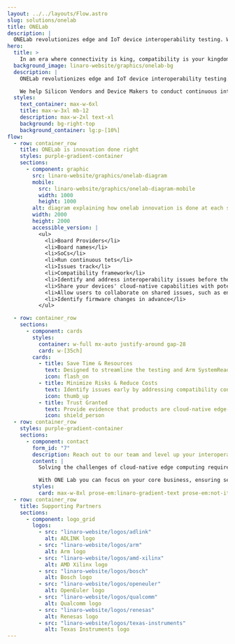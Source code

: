 ```yaml
---
layout: ../../layouts/Flow.astro
slug: solutions/onelab
title: ONELab
description: |
  ONELab revolutionizes edge and IoT device interoperability testing. We help Silicon Vendors and Device Makers to conduct continuous interoperability tests among different Operating Systems and Cloud Services.
hero:
  title: >
    In an era where connectivity is king, compatibility is your kingdom
  background_image: linaro-website/graphics/onelab-bg
  description: |
    ONELab revolutionizes edge and IoT device interoperability testing. 

    We help Silicon Vendors and Device Makers to conduct continuous interoperability tests among different Operating Systems and Cloud Services.
  styles:
    text_container: max-w-6xl
    title: max-w-3xl mb-12
    description: max-w-2xl text-xl
    background: bg-right-top
    background_container: lg:p-[10%]
flow:
  - row: container_row
    title: ONELab is innovation done right
    styles: purple-gradient-container
    sections:
      - component: graphic
        src: linaro-website/graphics/onelab-diagram
        mobile:
          src: linaro-website/graphics/onelab-diagram-mobile
          width: 1000
          height: 1000
        alt: diagram explaining how onelab innovation is done at each stage of the lifecycle
        width: 2000
        height: 2000
        accessible_version: |
          <ul>
            <li>Board Providers</li>
            <li>Board names</li>
            <li>SoCs</li>
            <li>Run continuous tets</li>
            <li>Issues track</li>
            <li>Compatibility framework</li>
            <li>Identify and address interoperability issues before they impact customers</li>
            <li>Share your devices' cloud-native capabilities with potential customers</li>
            <li>Allow users to collaborate on shared issues, such as enabling new hardware defaults in an OS</li>
            <li>Identify firmware changes in advance</li>
          </ul>

  - row: container_row
    sections:
      - component: cards
        styles:
          container: w-full mx-auto justify-around gap-28
          card: w-[35ch]
        cards:
          - title: Save Time & Resources
            text: Designed to streamline the testing and Arm SystemReady and PSA Certified certification process, making it effortless for users to verify hardware and software compatibility.
            icon: flash_on
          - title: Minimize Risks & Reduce Costs
            text: Identify issues early by addressing compatibility concerns throughout your development process, reducing the risk of costly setbacks later on.
            icon: thumb_up
          - title: Trust Granted
            text: Provide evidence that products are cloud-native edge-ready and ensures products work seamlessly together.
            icon: shield_person
  - row: container_row
    styles: purple-gradient-container
    sections:
      - component: contact
        form_id: "7"
        description: Reach out to our team and level up your interoperability testing process
        content: |
          Solving the challenges of cloud-native edge computing requires collaboration among all contributing players.

          With ONE Lab you can focus on your core business, ensuring seamless compatibility with your partner products.
        styles:
          card: max-w-8xl prose-em:linaro-gradient-text prose-em:not-italic prose-headings:text-5xl prose-headings:my-3 prose-ul:text-xl prose-headings:leading-tight prose-p:text-2xl text-center flex flex-col lg:flex-row
  - row: container_row
    title: Supporting Partners
    sections:
      - component: logo_grid
        logos:
          - src: "linaro-website/logos/adlink"
            alt: ADLINK logo
          - src: "linaro-website/logos/arm"
            alt: Arm logo
          - src: "linaro-website/logos/amd-xilinx"
            alt: AMD Xilinx logo
          - src: "linaro-website/logos/bosch"
            alt: Bosch logo
          - src: "linaro-website/logos/openeuler"
            alt: OpenEuler logo
          - src: "linaro-website/logos/qualcomm"
            alt: Qualcomm logo
          - src: "linaro-website/logos/renesas"
            alt: Renesas logo
          - src: "linaro-website/logos/texas-instruments"
            alt: Texas Instruments logo
---
```

